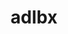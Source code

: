 ---
title: "adlbx"
layout: cache
categories: [package, develop]
meta: {"compilers": ["cce@18.0.0", "gcc@11.4.0", "intel-oneapi-compilers@2025.1.0"], "num_specs": 18, "num_specs_by_stack": {"e4s": 6, "e4s-cray-rhel": 3, "e4s-neoverse-v2": 6, "e4s-oneapi": 3, "root": 18}, "oss": ["rhel8", "ubuntu22.04"], "platforms": ["linux"], "stacks": ["e4s", "e4s-cray-rhel", "e4s-neoverse-v2", "e4s-oneapi", "root"], "targets": ["neoverse_v2", "x86_64_v3"], "versions": ["1.0.0"]}
spec_details: [{"compiler": "gcc@11.4.0", "hash": "6sik7i5pvkkgtx2orporhpbdtfnyc2wv", "os": "ubuntu22.04", "platform": "linux", "size": "-", "stacks": ["e4s", "root"], "target": "x86_64_v3", "variants": ["build_system=autotools"], "versions": ["1.0.0"]}, {"compiler": "cce@18.0.0", "hash": "7bzlnqwanzjvovxl73mpzxtdgsz3n2fp", "os": "rhel8", "platform": "linux", "size": "-", "stacks": ["e4s-cray-rhel", "root"], "target": "x86_64_v3", "variants": ["build_system=autotools"], "versions": ["1.0.0"]}, {"compiler": "intel-oneapi-compilers@2025.1.0", "hash": "h647hilvwyay43oexqtsqrov2d4srasx", "os": "ubuntu22.04", "platform": "linux", "size": "-", "stacks": ["e4s-oneapi", "root"], "target": "x86_64_v3", "variants": ["build_system=autotools"], "versions": ["1.0.0"]}, {"compiler": "gcc@11.4.0", "hash": "ku3rvxga26hjta5ep72ca4ledzsg33qw", "os": "ubuntu22.04", "platform": "linux", "size": "-", "stacks": ["e4s", "root"], "target": "x86_64_v3", "variants": ["build_system=autotools"], "versions": ["1.0.0"]}, {"compiler": "gcc@11.4.0", "hash": "lcpg64svs7dkhnovhdcxdblwt4y3caak", "os": "ubuntu22.04", "platform": "linux", "size": "-", "stacks": ["e4s", "root"], "target": "x86_64_v3", "variants": ["build_system=autotools"], "versions": ["1.0.0"]}, {"compiler": "gcc@11.4.0", "hash": "lkwxfvhrxoqscyno3assbkvjwhur2thq", "os": "ubuntu22.04", "platform": "linux", "size": "-", "stacks": ["e4s-neoverse-v2", "root"], "target": "neoverse_v2", "variants": ["build_system=autotools"], "versions": ["1.0.0"]}, {"compiler": "gcc@11.4.0", "hash": "mwrn4bg43fkhgxpea6jvbjaikmusk4sc", "os": "ubuntu22.04", "platform": "linux", "size": "-", "stacks": ["e4s-neoverse-v2", "root"], "target": "neoverse_v2", "variants": ["build_system=autotools"], "versions": ["1.0.0"]}, {"compiler": "gcc@11.4.0", "hash": "ozlyxqekdcszwg4zhinwyl2352iqdhng", "os": "ubuntu22.04", "platform": "linux", "size": "-", "stacks": ["e4s-neoverse-v2", "root"], "target": "neoverse_v2", "variants": ["build_system=autotools"], "versions": ["1.0.0"]}, {"compiler": "gcc@11.4.0", "hash": "q53c6az6tkcahvrqkaqdy7hvguppb7ll", "os": "ubuntu22.04", "platform": "linux", "size": "-", "stacks": ["e4s", "root"], "target": "x86_64_v3", "variants": ["build_system=autotools"], "versions": ["1.0.0"]}, {"compiler": "gcc@11.4.0", "hash": "q5s2nyczh2wwu53jwcnifqfq3bhpf3qf", "os": "ubuntu22.04", "platform": "linux", "size": "-", "stacks": ["e4s-neoverse-v2", "root"], "target": "neoverse_v2", "variants": ["build_system=autotools"], "versions": ["1.0.0"]}, {"compiler": "gcc@11.4.0", "hash": "qw6enxlhblcxjsigffddkcag6t5qhhns", "os": "ubuntu22.04", "platform": "linux", "size": "-", "stacks": ["e4s-neoverse-v2", "root"], "target": "neoverse_v2", "variants": ["build_system=autotools"], "versions": ["1.0.0"]}, {"compiler": "intel-oneapi-compilers@2025.1.0", "hash": "raam5forgnmuknco22zaa6owkyzcixg3", "os": "ubuntu22.04", "platform": "linux", "size": "-", "stacks": ["e4s-oneapi", "root"], "target": "x86_64_v3", "variants": ["build_system=autotools"], "versions": ["1.0.0"]}, {"compiler": "gcc@11.4.0", "hash": "s7k5xk3s57gbfblrzmrsljov5sadminf", "os": "ubuntu22.04", "platform": "linux", "size": "-", "stacks": ["e4s", "root"], "target": "x86_64_v3", "variants": ["build_system=autotools"], "versions": ["1.0.0"]}, {"compiler": "cce@18.0.0", "hash": "urd7ssxzwzhengndl7h7rrykbj77pn4e", "os": "rhel8", "platform": "linux", "size": "-", "stacks": ["e4s-cray-rhel", "root"], "target": "x86_64_v3", "variants": ["build_system=autotools"], "versions": ["1.0.0"]}, {"compiler": "gcc@11.4.0", "hash": "voe75cc3w2auxj5iwn46zz2lla3bjoz6", "os": "ubuntu22.04", "platform": "linux", "size": "-", "stacks": ["e4s-neoverse-v2", "root"], "target": "neoverse_v2", "variants": ["build_system=autotools"], "versions": ["1.0.0"]}, {"compiler": "intel-oneapi-compilers@2025.1.0", "hash": "xko36zllfpv4lq2ice5nn5cg6ihlcjd3", "os": "ubuntu22.04", "platform": "linux", "size": "-", "stacks": ["e4s-oneapi", "root"], "target": "x86_64_v3", "variants": ["build_system=autotools"], "versions": ["1.0.0"]}, {"compiler": "gcc@11.4.0", "hash": "xpanje7wjaprslwy6ipgx7vpbkfypz3e", "os": "ubuntu22.04", "platform": "linux", "size": "-", "stacks": ["e4s", "root"], "target": "x86_64_v3", "variants": ["build_system=autotools"], "versions": ["1.0.0"]}, {"compiler": "cce@18.0.0", "hash": "xtjnvf5lhv7jvpdhyfuvpqvvqrh5hmqs", "os": "rhel8", "platform": "linux", "size": "-", "stacks": ["e4s-cray-rhel", "root"], "target": "x86_64_v3", "variants": ["build_system=autotools"], "versions": ["1.0.0"]}]
---